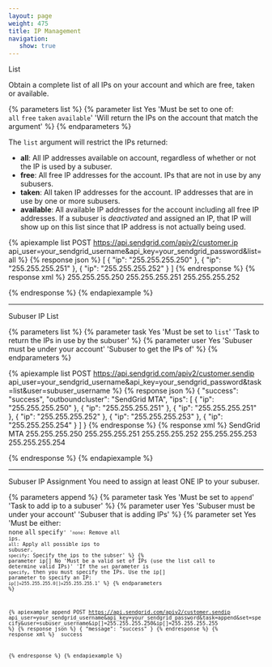 ```yaml
---
layout: page
weight: 475
title: IP Management
navigation:
   show: true
---
```


<page-anchor el="h2">
List
</page-anchor>

Obtain a complete list of all IPs on your account and which are free, taken or available.

{% parameters list %}
 {% parameter list Yes 'Must be set to one of:<br /><code>all</code> <code>free</code> <code>taken</code> <code>available</code>' 'Will return the IPs on the account that match the argument' %}
{% endparameters %}

The <code>list</code> argument will restrict the IPs returned:

<ul>
<li><strong>all</strong>: All IP addresses available on account, regardless of whether or not the IP is used by a subuser.</li>
<li><strong>free</strong>: All free IP addresses for the account. IPs that are not in use by any subusers.</li>
<li><strong>taken</strong>: All taken IP addresses for the account. IP addresses that are in use by one or more subusers.</li>
<li><strong>available</strong>: All available IP addresses for the account including all free IP addresses. If a subuser is <em>deactivated</em> and assigned an IP, that IP will show up on this list since that IP address is not actually being used.</li>
</ul>

{% apiexample list POST https://api.sendgrid.com/apiv2/customer.ip api_user=your_sendgrid_username&api_key=your_sendgrid_password&list=all %}
  {% response json %}
[
  {
    "ip": "255.255.255.250"
  },
  {
    "ip": "255.255.255.251"
  },
  {
    "ip": "255.255.255.252"
  }
]
  {% endresponse %}
  {% response xml %}
<ips>
   <ip>255.255.255.250</ip>
   <ip>255.255.255.251</ip>
   <ip>255.255.255.252</ip>
</ips>

  {% endresponse %}
{% endapiexample %}

* * * * *

<page-anchor el="h2">
Subuser IP List
</page-anchor>

{% parameters list %}
 {% parameter task Yes 'Must be set to <code>list</code>' 'Task to return the IPs in use by the subuser' %}
 {% parameter user Yes 'Subuser must be under your account' 'Subuser to get the IPs of' %}
{% endparameters %}

{% apiexample list POST https://api.sendgrid.com/apiv2/customer.sendip api_user=your_sendgrid_username&api_key=your_sendgrid_password&task=list&user=subuser_username %}
  {% response json %}
{
  "success": "success",
  "outboundcluster": "SendGrid MTA",
  "ips": [
    {
      "ip": "255.255.255.250"
    },
    {
      "ip": "255.255.255.251"
    },
    {
      "ip": "255.255.255.251"
    },
    {
      "ip": "255.255.255.252"
    },
    {
      "ip": "255.255.255.253"
    },
    {
      "ip": "255.255.255.254"
    }
  ]
}
  {% endresponse %}
  {% response xml %}
<sendips>
   <ocluster>SendGrid MTA</ocluster>
   <ips>
      <ip>255.255.255.250</ip>
      <ip>255.255.255.251</ip>
      <ip>255.255.255.252</ip>
      <ip>255.255.255.253</ip>
      <ip>255.255.255.254</ip>
   </ips>
</sendips>

  {% endresponse %}
{% endapiexample %}

* * * * *

<page-anchor el="h2">
Subuser IP Assignment
</page-anchor>
You need to assign at least ONE IP to your subuser.


{% parameters append %}
 {% parameter task Yes 'Must be set to <code>append</code>' 'Task to add ip to a subuser' %}
 {% parameter user Yes 'Subuser must be under your account' 'Subuser that is adding IPs' %}
 {% parameter set Yes 'Must be either:<br /><code>none</code> <code>all</code> <code>specify<code>' '<code>none</code>: Remove all ips.<br /><code>all</code>: Apply all possible ips to subuser.<br /><code>specify</code>: Specify the ips to the subser' %}
 {% parameter ip[] No 'Must be a valid set of IPs (use the list call to determine valid IPs)' 'If the <code>set</code> parameter is <code>specify</code>, then you must specify the IPs. Use the ip[] parameter to specify an IP: <code>ip[]=255.255.255.0[]=255.255.255.1</code>' %}
{% endparameters %}

{% apiexample append POST https://api.sendgrid.com/apiv2/customer.sendip api_user=your_sendgrid_username&api_key=your_sendgrid_password&task=append&set=specify&user=subuser_username&ip[]=255.255.255.250&ip[]=255.255.255.255 %}
  {% response json %}
{
  "message": "success"
}
  {% endresponse %}
  {% response xml %}
<result>
   <message>success</message>
</result>

  {% endresponse %}
{% endapiexample %}
